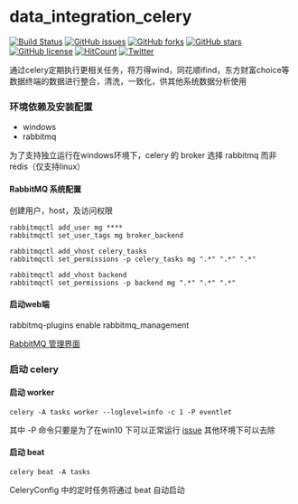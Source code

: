 # data_integration_celery 
[![Build Status](https://travis-ci.org/DataIntegrationAlliance/data_integration_celery.svg?branch=master)](https://travis-ci.org/DataIntegrationAlliance/data_integration_celery)
[![GitHub issues](https://img.shields.io/github/issues/DataIntegrationAlliance/data_integration_celery.svg)](https://github.com/DataIntegrationAlliance/data_integration_celery/issues)
[![GitHub forks](https://img.shields.io/github/forks/DataIntegrationAlliance/data_integration_celery.svg)](https://github.com/DataIntegrationAlliance/data_integration_celery/network)
[![GitHub stars](https://img.shields.io/github/stars/DataIntegrationAlliance/data_integration_celery.svg)](https://github.com/DataIntegrationAlliance/data_integration_celery/stargazers) 
[![GitHub license](https://img.shields.io/github/license/DataIntegrationAlliance/data_integration_celery.svg)](https://github.com/DataIntegrationAlliance/data_integration_celery/blob/master/LICENSE) 
[![HitCount](http://hits.dwyl.io/DataIntegrationAlliance/https://github.com/DataIntegrationAlliance/data_integration_celery.svg)](http://hits.dwyl.io/DataIntegrationAlliance/https://github.com/DataIntegrationAlliance/data_integration_celery)
[![Twitter](https://img.shields.io/twitter/url/https/github.com/DataIntegrationAlliance/data_integration_celery.svg?style=social)](https://twitter.com/intent/tweet?text=Wow:&url=https%3A%2F%2Fgithub.com%2FDataIntegrationAlliance%2Fdata_integration_celery) 

通过celery定期执行更相关任务，将万得wind，同花顺ifind，东方财富choice等数据终端的数据进行整合，清洗，一致化，供其他系统数据分析使用

### 环境依赖及安装配置
+ windows
+ rabbitmq

为了支持独立运行在windows环境下，celery 的 broker 选择 rabbitmq 而非 redis（仅支持linux）

#### RabbitMQ 系统配置
创建用户，host，及访问权限
```commandline
rabbitmqctl add_user mg ****
rabbitmqctl set_user_tags mg broker_backend

rabbitmqctl add_vhost celery_tasks
rabbitmqctl set_permissions -p celery_tasks mg ".*" ".*" ".*"

rabbitmqctl add_vhost backend
rabbitmqctl set_permissions -p backend mg ".*" ".*" ".*"
```
#### 启动web端
rabbitmq-plugins enable rabbitmq_management

[RabbitMQ 管理界面](http://localhost:15672/#/connections)

### 启动 celery
#### 启动 worker
```commandline
celery -A tasks worker --loglevel=info -c 1 -P eventlet
```
其中 -P 命令只要是为了在win10 下可以正常运行 [issue](https://github.com/celery/celery/issues/4081) 其他环境下可以去除

#### 启动 beat
```commandline
celery beat -A tasks
```
CeleryConfig 中的定时任务将通过 beat 自动启动

